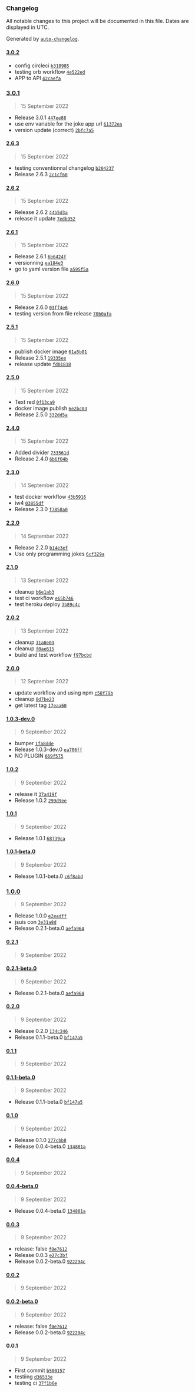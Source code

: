### Changelog

All notable changes to this project will be documented in this file. Dates are displayed in UTC.

Generated by [`auto-changelog`](https://github.com/CookPete/auto-changelog).

#### [3.0.2](https://github.com/MohammadBnei/joke-app/compare/3.0.1...3.0.2)

- config circleci [`b318985`](https://github.com/MohammadBnei/joke-app/commit/b31898583be643bf912a2bb23c3c48efbd95f5ba)
- testing orb workflow [`4e522ed`](https://github.com/MohammadBnei/joke-app/commit/4e522ed7b39dc5e78af95c9d23040420c4537865)
- APP to API [`42caefa`](https://github.com/MohammadBnei/joke-app/commit/42caefa1f8187a29315f1b48ff5ed74d77b1a511)

### [3.0.1](https://github.com/MohammadBnei/joke-app/compare/2.6.3...3.0.1)

> 15 September 2022

- Release 3.0.1 [`447ee88`](https://github.com/MohammadBnei/joke-app/commit/447ee8879d5fdfb4a62ccfa5657720a42e5320e5)
- use env variable for the joke app url [`61372ea`](https://github.com/MohammadBnei/joke-app/commit/61372ea6eace64b6891683c4b7bde847a42aec96)
- version update (correct) [`2bfc7a5`](https://github.com/MohammadBnei/joke-app/commit/2bfc7a561bf5dca210c9e20e5420c4aed67ee0df)

#### [2.6.3](https://github.com/MohammadBnei/joke-app/compare/2.6.2...2.6.3)

> 15 September 2022

- testing conventionnal changelog [`b204237`](https://github.com/MohammadBnei/joke-app/commit/b204237d7908a9f002b6f56d4c597b1bfab7be3a)
- Release 2.6.3 [`2c1cf60`](https://github.com/MohammadBnei/joke-app/commit/2c1cf6066e2dc29f42888e335d2f83152b0cc4b2)

#### [2.6.2](https://github.com/MohammadBnei/joke-app/compare/2.6.1...2.6.2)

> 15 September 2022

- Release 2.6.2 [`44b5d3a`](https://github.com/MohammadBnei/joke-app/commit/44b5d3a1f6d527a22270406ef82280839d17789c)
- release it update [`7edb952`](https://github.com/MohammadBnei/joke-app/commit/7edb952423fa64f9b72744bca810c5f5a7c5fd28)

#### [2.6.1](https://github.com/MohammadBnei/joke-app/compare/2.6.0...2.6.1)

> 15 September 2022

- Release 2.6.1 [`6b6424f`](https://github.com/MohammadBnei/joke-app/commit/6b6424f24567f250dea329a9873a647cfcfed2c3)
- versionning [`ea184e3`](https://github.com/MohammadBnei/joke-app/commit/ea184e399eafee8f42c220ce003b1f9143912c57)
- go to yaml version file [`a595f5a`](https://github.com/MohammadBnei/joke-app/commit/a595f5ae41eb9990ada719bcc37aa5de0e48cd91)

#### [2.6.0](https://github.com/MohammadBnei/joke-app/compare/2.5.1...2.6.0)

> 15 September 2022

- Release 2.6.0 [`03ff4e6`](https://github.com/MohammadBnei/joke-app/commit/03ff4e6c0cf2827628110c17241ef2a2cca4e086)
- testing version from file release [`70b0afa`](https://github.com/MohammadBnei/joke-app/commit/70b0afac6eb138b7bef6d09fc0a4d8dfb97b62b7)

#### [2.5.1](https://github.com/MohammadBnei/joke-app/compare/2.5.0...2.5.1)

> 15 September 2022

- publish docker image [`61a5b81`](https://github.com/MohammadBnei/joke-app/commit/61a5b81447f4d3368b0946cf182f2c067f26f2b4)
- Release 2.5.1 [`19335ee`](https://github.com/MohammadBnei/joke-app/commit/19335eea357cb6169c41baa8e21018935dd2d5c7)
- release update [`fd01818`](https://github.com/MohammadBnei/joke-app/commit/fd01818f4578c6bdf8c292cea8de2bc86446914b)

#### [2.5.0](https://github.com/MohammadBnei/joke-app/compare/2.4.0...2.5.0)

> 15 September 2022

- Text red [`0f13ca9`](https://github.com/MohammadBnei/joke-app/commit/0f13ca92513da1020a36e1818f41fd35cab52a12)
- docker image publish [`6e2bc03`](https://github.com/MohammadBnei/joke-app/commit/6e2bc0323b0c375a44e4a563a8d5aa2e705884ec)
- Release 2.5.0 [`332dd5a`](https://github.com/MohammadBnei/joke-app/commit/332dd5a0aaa243ee8fa95da63041f88e32f503b2)

#### [2.4.0](https://github.com/MohammadBnei/joke-app/compare/2.3.0...2.4.0)

> 15 September 2022

- Added divider [`733561d`](https://github.com/MohammadBnei/joke-app/commit/733561d2cb1c7ab2152199fe13d20bb32afd47f9)
- Release 2.4.0 [`6b6f04b`](https://github.com/MohammadBnei/joke-app/commit/6b6f04b78fa99daa86d2aed7f60f9e0e87b99834)

#### [2.3.0](https://github.com/MohammadBnei/joke-app/compare/2.2.0...2.3.0)

> 14 September 2022

- test docker workflow [`43b5916`](https://github.com/MohammadBnei/joke-app/commit/43b5916c541eccd109ec548552c9384393aa4243)
- iw4 [`03855df`](https://github.com/MohammadBnei/joke-app/commit/03855df4c5333e7e4dd5cd71a233ae67f937fea1)
- Release 2.3.0 [`f7858a0`](https://github.com/MohammadBnei/joke-app/commit/f7858a0309876915bcc3ff33f4dc5d83709b4268)

#### [2.2.0](https://github.com/MohammadBnei/joke-app/compare/2.1.0...2.2.0)

> 14 September 2022

- Release 2.2.0 [`b14e3ef`](https://github.com/MohammadBnei/joke-app/commit/b14e3ef434c2ead6bd98afa5f356044d84ec64f5)
- Use only programming jokes [`6cf329a`](https://github.com/MohammadBnei/joke-app/commit/6cf329a3f6dab860cf801dbee41a4eb650912489)

#### [2.1.0](https://github.com/MohammadBnei/joke-app/compare/2.0.2...2.1.0)

> 13 September 2022

- cleanup [`b6e1ab3`](https://github.com/MohammadBnei/joke-app/commit/b6e1ab3422cc354533a2c4f600c9a057c00d2d47)
- test ci workflow [`e65b746`](https://github.com/MohammadBnei/joke-app/commit/e65b746ea64b9fe5740ac5c37b2ec7f4d7bb32aa)
- test heroku deploy [`3b89c4c`](https://github.com/MohammadBnei/joke-app/commit/3b89c4c053b60a3138e3237b6aa1b10307917f4a)

#### [2.0.2](https://github.com/MohammadBnei/joke-app/compare/2.0.0...2.0.2)

> 13 September 2022

- cleanup [`31a8e03`](https://github.com/MohammadBnei/joke-app/commit/31a8e03ea3610ebdc8e15481dd8dfb86488f9fa2)
- cleanup [`f0ae615`](https://github.com/MohammadBnei/joke-app/commit/f0ae6158c344cf5784328aabc5b14e39c9283fb4)
- build and test workflow [`f97bcbd`](https://github.com/MohammadBnei/joke-app/commit/f97bcbd7f9dde8a2ff2551156d11ef5b5ecf85d7)

#### [2.0.0](https://github.com/MohammadBnei/joke-app/compare/1.0.3-dev.0...2.0.0)

> 12 September 2022

- update workflow and using npm [`c58f79b`](https://github.com/MohammadBnei/joke-app/commit/c58f79b33285dd5676bdfdb95ee94331b5499373)
- cleanup [`0d7be23`](https://github.com/MohammadBnei/joke-app/commit/0d7be23fa8b200e6c7389373ab4c697e90eeb661)
- get latest tag [`17eaa60`](https://github.com/MohammadBnei/joke-app/commit/17eaa60a014c52b69bd4edcef1dd417e65669c31)

#### [1.0.3-dev.0](https://github.com/MohammadBnei/joke-app/compare/1.0.2...1.0.3-dev.0)

> 9 September 2022

- bumper [`1fa8dde`](https://github.com/MohammadBnei/joke-app/commit/1fa8ddef396e5435e7ed4880d622bb1697352917)
- Release 1.0.3-dev.0 [`ea706ff`](https://github.com/MohammadBnei/joke-app/commit/ea706ff6c78e209183e49fe7588b4ecda8ca6454)
- NO PLUGIN [`669f575`](https://github.com/MohammadBnei/joke-app/commit/669f5753cd8e24afbbb56d880e176d953e597ac2)

#### [1.0.2](https://github.com/MohammadBnei/joke-app/compare/1.0.1...1.0.2)

> 9 September 2022

- release it [`37a419f`](https://github.com/MohammadBnei/joke-app/commit/37a419f416d52c2daab5dbc5442f03371716a989)
- Release 1.0.2 [`299d9ee`](https://github.com/MohammadBnei/joke-app/commit/299d9ee9d945eb02aa25ec77919ee4869d5c6668)

#### [1.0.1](https://github.com/MohammadBnei/joke-app/compare/1.0.1-beta.0...1.0.1)

> 9 September 2022

- Release 1.0.1 [`68739ca`](https://github.com/MohammadBnei/joke-app/commit/68739cae32bd92c8674a688abe5a1f8927a59f53)

#### [1.0.1-beta.0](https://github.com/MohammadBnei/joke-app/compare/1.0.0...1.0.1-beta.0)

> 9 September 2022

- Release 1.0.1-beta.0 [`c6f8abd`](https://github.com/MohammadBnei/joke-app/commit/c6f8abdb71ee9c38752d992a29d472c77b359a73)

### [1.0.0](https://github.com/MohammadBnei/joke-app/compare/0.2.1...1.0.0)

> 9 September 2022

- Release 1.0.0 [`e2eadff`](https://github.com/MohammadBnei/joke-app/commit/e2eadff234894ce8f095e13a638f2a9ad0fef688)
- jsuis con [`3e31a8d`](https://github.com/MohammadBnei/joke-app/commit/3e31a8df823b34fb570b32ba52c77177bd0552e5)
- Release 0.2.1-beta.0 [`aefa964`](https://github.com/MohammadBnei/joke-app/commit/aefa964fa07ecb9902ed0e74c4e05e3cf0ecd172)

#### [0.2.1](https://github.com/MohammadBnei/joke-app/compare/0.2.1-beta.0...0.2.1)

> 9 September 2022

#### [0.2.1-beta.0](https://github.com/MohammadBnei/joke-app/compare/0.2.0...0.2.1-beta.0)

> 9 September 2022

- Release 0.2.1-beta.0 [`aefa964`](https://github.com/MohammadBnei/joke-app/commit/aefa964fa07ecb9902ed0e74c4e05e3cf0ecd172)

#### [0.2.0](https://github.com/MohammadBnei/joke-app/compare/0.1.1...0.2.0)

> 9 September 2022

- Release 0.2.0 [`134c246`](https://github.com/MohammadBnei/joke-app/commit/134c2461d97fbb0606de9cd03910300221a2a624)
- Release 0.1.1-beta.0 [`bf147a5`](https://github.com/MohammadBnei/joke-app/commit/bf147a51376366e523ab308cc56b64414aba5111)

#### [0.1.1](https://github.com/MohammadBnei/joke-app/compare/0.1.1-beta.0...0.1.1)

> 9 September 2022

#### [0.1.1-beta.0](https://github.com/MohammadBnei/joke-app/compare/0.1.0...0.1.1-beta.0)

> 9 September 2022

- Release 0.1.1-beta.0 [`bf147a5`](https://github.com/MohammadBnei/joke-app/commit/bf147a51376366e523ab308cc56b64414aba5111)

#### [0.1.0](https://github.com/MohammadBnei/joke-app/compare/0.0.4...0.1.0)

> 9 September 2022

- Release 0.1.0 [`277cbb8`](https://github.com/MohammadBnei/joke-app/commit/277cbb85fe4324605748e71fc1a97663f7f876f4)
- Release 0.0.4-beta.0 [`134801a`](https://github.com/MohammadBnei/joke-app/commit/134801aaef2ed78294f25121e78c425eb91d470d)

#### [0.0.4](https://github.com/MohammadBnei/joke-app/compare/0.0.4-beta.0...0.0.4)

> 9 September 2022

#### [0.0.4-beta.0](https://github.com/MohammadBnei/joke-app/compare/0.0.3...0.0.4-beta.0)

> 9 September 2022

- Release 0.0.4-beta.0 [`134801a`](https://github.com/MohammadBnei/joke-app/commit/134801aaef2ed78294f25121e78c425eb91d470d)

#### [0.0.3](https://github.com/MohammadBnei/joke-app/compare/0.0.2...0.0.3)

> 9 September 2022

- release: false [`f0e7612`](https://github.com/MohammadBnei/joke-app/commit/f0e7612fd10c675bc29e5a35065008b56181c143)
- Release 0.0.3 [`e27c3bf`](https://github.com/MohammadBnei/joke-app/commit/e27c3bf83e767eaf3be276191984858d7f64bf9e)
- Release 0.0.2-beta.0 [`922294c`](https://github.com/MohammadBnei/joke-app/commit/922294c9ee9bf9ee95021d5d2480a51efc5e6c20)

#### [0.0.2](https://github.com/MohammadBnei/joke-app/compare/0.0.2-beta.0...0.0.2)

> 9 September 2022

#### [0.0.2-beta.0](https://github.com/MohammadBnei/joke-app/compare/0.0.1...0.0.2-beta.0)

> 9 September 2022

- release: false [`f0e7612`](https://github.com/MohammadBnei/joke-app/commit/f0e7612fd10c675bc29e5a35065008b56181c143)
- Release 0.0.2-beta.0 [`922294c`](https://github.com/MohammadBnei/joke-app/commit/922294c9ee9bf9ee95021d5d2480a51efc5e6c20)

#### 0.0.1

> 9 September 2022

- First commit [`b500157`](https://github.com/MohammadBnei/joke-app/commit/b50015746a0070527701cc6088e8caf30136df6c)
- testiing [`d36533e`](https://github.com/MohammadBnei/joke-app/commit/d36533e09d3cad2181edfb40175335b0eb39e1af)
- testing ci [`37f1b6e`](https://github.com/MohammadBnei/joke-app/commit/37f1b6e17896aa8594a00a7385f4970f1e48e22a)
